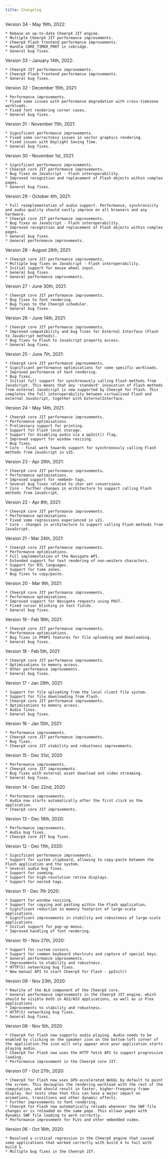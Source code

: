 ```yaml
---
title: Changelog
---
```


Version 34 - May 19th, 2022:

    * Rebase on up-to-date CheerpX JIT engine. 
    * Multiple CheerpX JIT performance improvements.
    * CheerpX Flash frontend performance improvements.
    * Handle CORE_TIMER_PORT in cxbridge.
    * General bug fixes.

Version 33 - January 14th, 2022:

    * CheerpX JIT performance improvements.
    * CheerpX Flash frontend performance improvements.
    * General bug fixes.

Version 32 - December 15th, 2021:

    * Performance improvements.
    * Fixed some issues with performance degradation with cross-timezone workloads.
    * Fixed font rendering corner cases.
    * General bug fixes.

Version 31 - November 11th, 2021:

    * Significant performance improvements.
    * Fixed some correctness issues in vector graphics rendering.
    * Fixed issues with Daylight Saving Time.
    * General bug fixes.

Version 30 - November 1st, 2021:

    * Significant performance improvements.
    * CheerpX core JIT performance improvements. 
    * Bug fixes on JavaScript - Flash interoperability.  
    * Improved recognition and replacement of Flash objects within complex pages.
    * General bug fixes.

Version 29 - October 4th, 2021:

    * Full reimplementation of audio support. Performance, synchronicity and audio quality should vastly improve on all browsers and any hardware.
    * CheerpX core JIT performance improvements.
    * Bug fixes on JavaScript - Flash interoperability.
    * Improved recognition and replacement of Flash objects within complex pages.
    * General bug fixes.
    * General performance improvements.

Version 28 - August 26th, 2021:

    * CheerpX core JIT performance improvements.
    * Multiple bug fixes on JavaScript - Flash interoperability.
    * Initial support for mouse wheel input.
    * General bug fixes.
    * General performance improvements.

Version 27 - June 30th, 2021:

    * CheerpX core JIT performance improvements. 
    * Bug fixes to font rendering.
    * Bug fixes to the CheerpX scheduler.
    * General bug fixes.

Version 26 - June 14th, 2021:

    * CheerpX core JIT performance improvements. 
    * Improved compatibility and bug fixes for External Interface (Flash to JavaScript methods).
    * Bug fixes to Flash to JavaScript property access.
    * General bug fixes.

Version 25 - June 7th, 2021:

    * CheerpX core JIT performance improvements.
    * Significant performance optimisations for some specific workloads.
    * Improved performance of text rendering.
    * Bug fixes.
    * Initial full support for synchronously calling Flash methods from JavaScript. This means that any 'standard' invocation of Flash methods from external JavaScript is now supported by CheerpX for Flash. This completes the full interoperability between virtualised Flash and external JavaScript, together with ExternalInterface.

Version 24 - May 14th, 2021:

    * CheerpX core JIT performance improvements.
    * Performance optimisations.
    * Preliminary support for printing.
    * Support for Flash local storage.
    * Support for disabling audio via a ppInit() flag.
    * Improved support for window resizing.
    * Bug fixes.
    * Core - final work towards support for synchronously calling Flash methods from JavaScript in v25.

Version 23 - Apr 26th, 2021:

    * CheerpX core JIT performance improvements.
    * Performance optimisations.
    * Improved support for <embed> tags.
    * Several bug fixes related to char set conversions.
    * Core - further changes in architecture to support calling Flash methods from JavaScript.

Version 22 - Apr 8th, 2021:

    * CheerpX core JIT performance improvements.
    * Performance optimisations.
    * Fixed some regressions experienced in v21.
    * Core - changes in architecture to support calling Flash methods from JavaScript.

Version 21 - Mar 24th, 2021:

    * CheerpX core JIT performance improvements.
    * Performance optimisations.
    * Full implementation of the Navigate API.
    * Extended support for text rendering of non-western characters.
    * Support for RTL languages.
    * Support for time zones.
    * Bug fixes to copy/paste.

Version 20 - Mar 9th, 2021:

    * CheerpX core JIT performance improvements.
    * Performance optimisations.
    * Improved support for Navigate requests using POST.
    * Fixed cursor blinking in text fields.
    * General bug fixes.

Version 19 - Feb 16th, 2021:

    * CheerpX core JIT performance improvements.
    * Performance optimisations.
    * Bug fixes in PPAPI features for file uploading and downloading.
    * General bug fixes.

Version 18 - Feb 5th, 2021:

    * CheerpX core JIT performance improvements.
    * Optimisations to memory access.
    * Other performance improvements.
    * General bug fixes.

Version 17 - Jan 28th, 2021:

    * Support for file uploading from the local client file system.
    * Support for file downloading from Flash.
    * CheerpX core JIT performance improvements.
    * Optimisations to memory access.
    * Audio fixes.
    * General bug fixes.

Version 16 - Jan 15th, 2021:

    * Performance improvements.
    * CheerpX core JIT performance improvements.
    * Bug fixes.
    * CheerpX core JIT stability and robustness improvements.

Version 15 - Dec 31st, 2020

    * Performance improvements.
    * CheerpX core JIT improvements.
    * Bug fixes with external asset download and video streaming.
    * General bug fixes.

Version 14 - Dec 22nd, 2020

    * Performance improvements.
    * Audio now starts automatically after the first click on the application.
    * CheerpX core JIT improvements.

Version 13 - Dec 18th, 2020:

    * Performance improvements.
    * Audio bug fixes.
    * CheerpX core JIT bug fixes.

Version 12 - Dec 11th, 2020:

    * Significant performance improvements.
    * Support for system clipboard, allowing to copy-paste between the Flash application and the system.
    * Several audio bug fixes.
    * Support for zooming.
    * Support for high-resolution retina displays.
    * Support for nested tags.

Version 11 - Dec 7th 2020:

    * Support for window resizing.
    * Support for copying and pasting within the Flash application.
    * Significant reduction in memory footprint of large-scale applications.
    * Significant improvements in stability and robustness of large-scale applications.
    * Initial support for pop-up menus.
    * Improved handling of font rendering.

Version 10 - Nov 27th, 2020:

    * Support for custom cursors.
    * Support for common keyboard shortcuts and capture of special keys.
    * General performance improvements.
    * Improvements to stability and robustness.
    * HTTP(S) networking bug fixes.
    * New manual API to start CheerpX for Flash - ppInit()

Version 09 - Nov 23th, 2020:

    * Rewrite of the ALU component of the CheerpX core.
    * General performance improvements in the CheerpX JIT engine, which should be visible both in AS2/AS3 applications, as well as in Flex applications.
    * Improvements to stability and robustness.
    * HTTP(S) networking bug fixes.
    * General bug fixes.

Version 08 - Nov 5th, 2020:

    * CheerpX for Flash now supports audio playing. Audio needs to be enabled by clicking on the speaker icon on the bottom-left corner of the application.The icon will only appear once your application starts playing audio.
    * CheerpX for Flash now uses the HTTP fetch API to support progressive loading.
    * Performance improvement in the CheerpX core JIT.

Version 07 - Oct 27th, 2020:

    * CheerpX for Flash now uses GPU-accelerated WebGL by default to paint the screen. This decouples the rendering workload with the rest of the computation, and should result in faster, higher-frequency frame display. Our tests show that this can have a major impact on animations, transitions and other dynamic effects.
    * Further improvements to font rendering.
    * CheerpX for Flash now automatically reloads whenever the SWF file changes or is reloaded on the same page. This allows pages with dynamic SWF file loading to work correctly.
    * Performance improvement for FLVs and other embedded video.

Version 06 - Oct 16th, 2020:

    * Resolved a critical regression in the CheerpX engine that caused some applications that worked correctly with build 4 to fail with build 5.
    * Multiple bug fixes in the CheerpX JIT.
